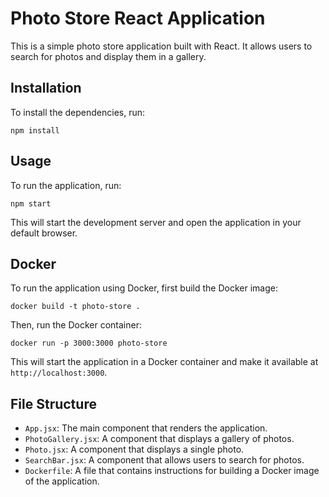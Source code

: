 # Photo Store React Application

This is a simple photo store application built with React. It allows users to search for photos and display them in a gallery.

## Installation

To install the dependencies, run:

```
npm install
```

## Usage

To run the application, run:

```
npm start
```

This will start the development server and open the application in your default browser.

## Docker

To run the application using Docker, first build the Docker image:

```
docker build -t photo-store .
```

Then, run the Docker container:

```
docker run -p 3000:3000 photo-store
```

This will start the application in a Docker container and make it available at `http://localhost:3000`.

## File Structure

- `App.jsx`: The main component that renders the application.
- `PhotoGallery.jsx`: A component that displays a gallery of photos.
- `Photo.jsx`: A component that displays a single photo.
- `SearchBar.jsx`: A component that allows users to search for photos.
- `Dockerfile`: A file that contains instructions for building a Docker image of the application.